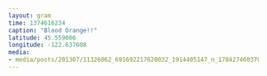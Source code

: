 ```yaml
---
layout: gram
time: 1374616234
caption: "Blood Orange!!"
latitude: 45.559006
longitude: -122.637608
media:
- media/posts/201307/11326062_691692217620032_1914405147_n_17842746037000351.jpg
---
```

